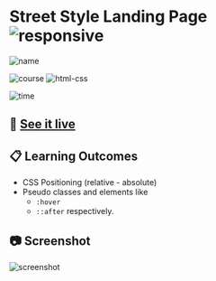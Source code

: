 # Street Style Landing Page ![responsive](https://img.shields.io/badge/-Responsive-orange)

![name](https://img.shields.io/badge/Shubham-Somvanshi-blue)

![course](https://img.shields.io/badge/-full--stack--js--bootcamp-red)
![html-css](https://img.shields.io/badge/HTML%20%2F%20CSS-Project--1-green)

![time](https://img.shields.io/badge/time--to--complete-10--hrs--approx.-yellowgreen)

## :link: [See it live](https://trendstwenty.netlify.app/)


## :clipboard: Learning Outcomes 

- CSS Positioning (relative - absolute)
- Pseudo classes and elements like
    - `:hover`
    - `::after` respectively.


## :camera: Screenshot

![screenshot](./1png)
